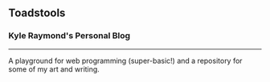 ## Toadstools
### Kyle Raymond's Personal Blog

---

A playground for web programming (super-basic!) and a repository for some of my art and writing. 
